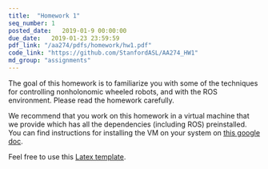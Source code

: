 ```yaml
---
title:  "Homework 1"
seq_number: 1
posted_date:   2019-01-9 00:00:00
due_date:   2019-01-23 23:59:59
pdf_link: "/aa274/pdfs/homework/hw1.pdf"
code_link: "https://github.com/StanfordASL/AA274_HW1"
md_group: "assignments"
---
```


The goal of this homework is to familiarize you with some of the techniques for controlling nonholonomic wheeled robots, and with the ROS environment. Please read the homework carefully.

We recommend that you work on this homework in a virtual machine that we provide which has all the dependencies (including ROS) preinstalled. You can find instructions for installing the VM on your system on [this google doc](https://docs.google.com/document/d/1Ge94AbHGz5uqgsjbWyG7QK-7AHh-XMkchfFKmbbinNw/).

Feel free to use this [Latex template](/aa274/pdfs/homework/hw.tex).
